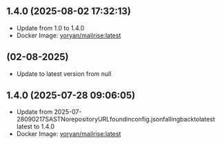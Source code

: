 ## 1.4.0 (2025-08-02 17:32:13)
- Update from 1.0 to 1.4.0
- Docker Image: [yoryan/mailrise:latest](https://hub.docker.com/r/yoryan/mailrise)


##  (02-08-2025)
- Update to latest version from null
## 1.4.0 (2025-07-28 09:06:05)
- Update from 2025-07-28090217SASTNorepositoryURLfoundinconfig.jsonfallingbacktolatest
latest to 1.4.0
- Docker Image: [yoryan/mailrise:latest](https://hub.docker.com/r/yoryan/mailrise)
